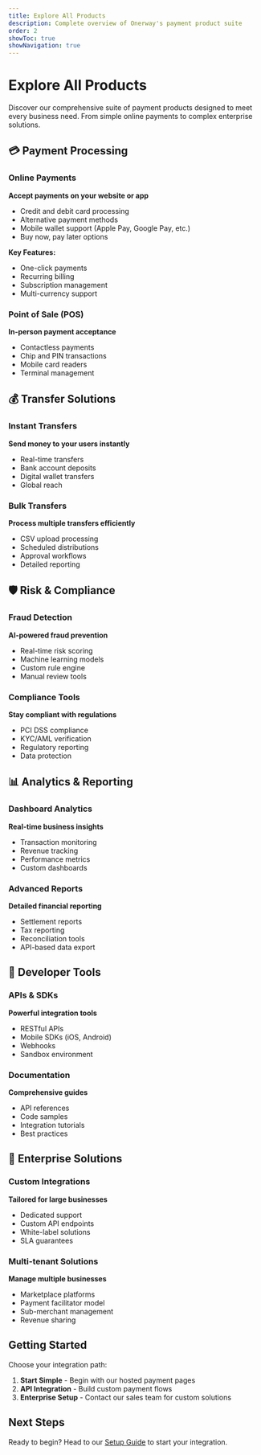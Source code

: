 ```yaml
---
title: Explore All Products
description: Complete overview of Onerway's payment product suite
order: 2
showToc: true
showNavigation: true
---
```


# Explore All Products

Discover our comprehensive suite of payment products
designed to meet every business need. From simple online
payments to complex enterprise solutions.

## 💳 Payment Processing

### Online Payments

**Accept payments on your website or app**

- Credit and debit card processing
- Alternative payment methods
- Mobile wallet support (Apple Pay, Google Pay, etc.)
- Buy now, pay later options

**Key Features:**

- One-click payments
- Recurring billing
- Subscription management
- Multi-currency support

### Point of Sale (POS)

**In-person payment acceptance**

- Contactless payments
- Chip and PIN transactions
- Mobile card readers
- Terminal management

## 💰 Transfer Solutions

### Instant Transfers

**Send money to your users instantly**

- Real-time transfers
- Bank account deposits
- Digital wallet transfers
- Global reach

### Bulk Transfers

**Process multiple transfers efficiently**

- CSV upload processing
- Scheduled distributions
- Approval workflows
- Detailed reporting

## 🛡️ Risk & Compliance

### Fraud Detection

**AI-powered fraud prevention**

- Real-time risk scoring
- Machine learning models
- Custom rule engine
- Manual review tools

### Compliance Tools

**Stay compliant with regulations**

- PCI DSS compliance
- KYC/AML verification
- Regulatory reporting
- Data protection

## 📊 Analytics & Reporting

### Dashboard Analytics

**Real-time business insights**

- Transaction monitoring
- Revenue tracking
- Performance metrics
- Custom dashboards

### Advanced Reports

**Detailed financial reporting**

- Settlement reports
- Tax reporting
- Reconciliation tools
- API-based data export

## 🔧 Developer Tools

### APIs & SDKs

**Powerful integration tools**

- RESTful APIs
- Mobile SDKs (iOS, Android)
- Webhooks
- Sandbox environment

### Documentation

**Comprehensive guides**

- API references
- Code samples
- Integration tutorials
- Best practices

## 🏢 Enterprise Solutions

### Custom Integrations

**Tailored for large businesses**

- Dedicated support
- Custom API endpoints
- White-label solutions
- SLA guarantees

### Multi-tenant Solutions

**Manage multiple businesses**

- Marketplace platforms
- Payment facilitator model
- Sub-merchant management
- Revenue sharing

## Getting Started

Choose your integration path:

1. **Start Simple** - Begin with our hosted payment pages
2. **API Integration** - Build custom payment flows
3. **Enterprise Setup** - Contact our sales team for custom
solutions

## Next Steps

Ready to begin? Head to our [Setup Guide](/mock/set-up) to
start your integration.
